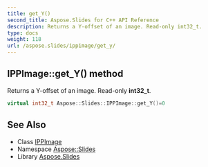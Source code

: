 ```yaml
---
title: get_Y()
second_title: Aspose.Slides for C++ API Reference
description: Returns a Y-offset of an image. Read-only int32_t.
type: docs
weight: 118
url: /aspose.slides/ippimage/get_y/
---
```

## IPPImage::get_Y() method


Returns a Y-offset of an image. Read-only **int32_t**.

```cpp
virtual int32_t Aspose::Slides::IPPImage::get_Y()=0
```

## See Also

* Class [IPPImage](../)
* Namespace [Aspose::Slides](../../)
* Library [Aspose.Slides](../../../)